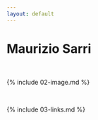 ```yaml
---
layout: default
---
```


# Maurizio Sarri

<br>

{% include 02-image.md %}

<br>

{% include 03-links.md %}

